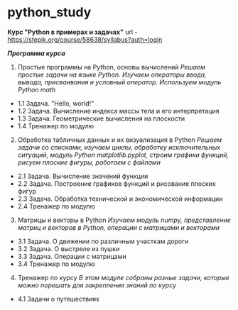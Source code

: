 # python_study
**Курс "Python в примерах и задачах"**
url - https://stepik.org/course/58638/syllabus?auth=login

_**Программа курса**_
1. Простые программы на Python, основы вычислений
 _Решаем простые задачи на языке Python. Изучаем операторы ввода, вывода, присваивания и условный оператор. Используем модуль Python math_
- 1.1 Задача. "Hello, world!"
- 1.2 Задача. Вычисление индекса массы тела и его интерпретация
- 1.3 Задача. Геометрические вычисления на плоскости
- 1.4 Тренажер по модулю

2. Обработка табличных данных и их визуализация в Python
 _Решаем задачи со списками, изучаем циклы, обработку исключительных ситуаций, модуль Python matplotlib.pyplot, строим графики функций, рисуем плоские фигуры, работаем с файлами_
- 2.1 Задача. Вычисление значений функции
- 2.2 Задача. Построение графиков функций и рисование плоских фигур
- 2.3 Задача. Обработка технической и экономической информации
- 2.4 Тренажер по модулю

3. Матрицы и векторы в Python
 _Изучаем модуль numpy, представление матриц и векторов в Python, операции с матрицами и векторами_
- 3.1 Задача. О движении по различным участкам дороги
- 3.2 Задача. О выстреле из пушки
- 3.3 Задача. Операции c матрицами
- 3.4 Тренажер по модулю

4. Тренажер по курсу
 _В этом модуле собраны разные задачи, которые можно порешать для закрепления знаний по курсу_
- 4.1 Задачи о путешествиях
